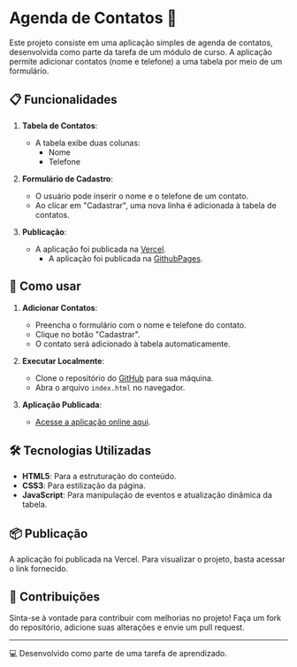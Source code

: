 # Agenda de Contatos 📒

Este projeto consiste em uma aplicação simples de agenda de contatos, desenvolvida como parte da tarefa de um módulo de curso. A aplicação permite adicionar contatos (nome e telefone) a uma tabela por meio de um formulário.

## 📋 Funcionalidades

1. **Tabela de Contatos**:
   - A tabela exibe duas colunas:
     - Nome
     - Telefone

2. **Formulário de Cadastro**:
   - O usuário pode inserir o nome e o telefone de um contato.
   - Ao clicar em "Cadastrar", uma nova linha é adicionada à tabela de contatos.

3. **Publicação**:
   - A aplicação foi publicada na [Vercel](https://agenda-de-contatos-html-js-bootstrap.vercel.app/).
     - A aplicação foi publicada na [GithubPages](https://feyre-head.github.io/agenda-de-contatos-HTML-JS-BOOTSTRAP/).

## 🚀 Como usar

1. **Adicionar Contatos**:
   - Preencha o formulário com o nome e telefone do contato.
   - Clique no botão "Cadastrar".
   - O contato será adicionado à tabela automaticamente.

2. **Executar Localmente**:
   - Clone o repositório do [GitHub](#) para sua máquina.
   - Abra o arquivo `index.html` no navegador.

3. **Aplicação Publicada**:
   - [Acesse a aplicação online aqui](#).

## 🛠️ Tecnologias Utilizadas

- **HTML5**: Para a estruturação do conteúdo.
- **CSS3**: Para estilização da página.
- **JavaScript**: Para manipulação de eventos e atualização dinâmica da tabela.

## 📦 Publicação

A aplicação foi publicada na Vercel. Para visualizar o projeto, basta acessar o link fornecido.

## 🤝 Contribuições

Sinta-se à vontade para contribuir com melhorias no projeto! Faça um fork do repositório, adicione suas alterações e envie um pull request.

---

💻 Desenvolvido como parte de uma tarefa de aprendizado.
